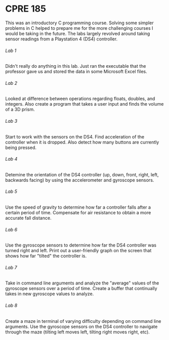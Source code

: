 # CPRE 185
This was an introductory C programming course. Solving some simpler problems in C helped to prepare me for the more challenging courses I would be taking in the future. The labs largely revolved around taking sensor readings from a Playstation 4 (DS4) controller.

###### Lab 1
Didn't really do anything in this lab. Just ran the executable that the professor gave us and stored the data in some Microsoft Excel files.

###### Lab 2
Looked at difference between operations regarding floats, doubles, and integers. Also create a program that takes a user input and finds the volume of a 3D prism.

###### Lab 3
Start to work with the sensors on the DS4. Find acceleration of the controller when it is dropped. Also detect how many buttons are currently being pressed.

###### Lab 4
Detemine the orientation of the DS4 controller (up, down, front, right, left, backwards facing) by using the accelerometer and gyroscope sensors.

###### Lab 5
Use the speed of gravity to determine how far a controller falls after a certain period of time. Compensate for air resistance to obtain a more accurate fall distance.

###### Lab 6
Use the gyroscope sensors to determine how far the DS4 controller was turned right and left. Print out a user-friendly graph on the screen that shows how far "tilted" the controller is.

###### Lab 7
Take in command line arguments and analyze the "average" values of the gyroscope sensors over a period of time. Create a buffer that continually takes in new gyroscope values to analyze.

###### Lab 8
Create a maze in terminal of varying difficulty depending on command line arguments. Use the gyroscope sensors on the DS4 controller to navigate through the maze (tilting left moves left, tilting right moves right, etc).
